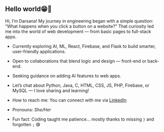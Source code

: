 ## Hello world😁👋

Hi, I’m Darsana! My journey in engineering began with a simple question: “What happens when you click a button on a website?” That curiosity led me into the world of web development — from basic pages to full-stack apps.

- Currently exploring AI, ML, React, Firebase, and Flask to build smarter, user-friendly applications.

- Open to collaborations that blend logic and design — front-end or back-end.
  
- Seeking guidance on adding AI features to web apps.
  
- Let’s chat about Python, Java, C, HTML, CSS, JS, PHP, Firebase, or MySQL — I love sharing and learning!

- How to reach me: You can connect with me via [LinkedIn](https://www.linkedin.com/in/darsanar/)

- Pronouns: *She/Her*

- Fun fact: Coding taught me patience… mostly thanks to missing `}` and forgotten `;` 😅

